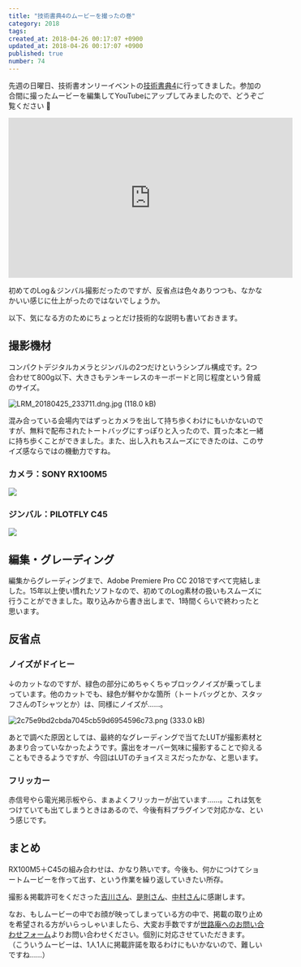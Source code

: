 ```yaml
---
title: "技術書典4のムービーを撮ったの巻"
category: 2018
tags: 
created_at: 2018-04-26 00:17:07 +0900
updated_at: 2018-04-26 00:17:07 +0900
published: true
number: 74
---
```


先週の日曜日、技術書オンリーイベントの[技術書典4](https://techbookfest.org/event/tbf04)に行ってきました。参加の合間に撮ったムービーを編集してYouTubeにアップしてみましたので、どうぞご覧ください :movie_camera: 

<iframe width="560" height="315" src="https://www.youtube.com/embed/vXgwvOkD1OU?rel=0&amp;controls=0&amp;showinfo=0" frameborder="0" allow="autoplay; encrypted-media" allowfullscreen></iframe>

初めてのLog＆ジンバル撮影だったのですが、反省点は色々ありつつも、なかなかいい感じに仕上がったのではないでしょうか。

以下、気になる方のためにちょっとだけ技術的な説明も書いておきます。

## 撮影機材
コンパクトデジタルカメラとジンバルの2つだけというシンプル構成です。2つ合わせて800g以下、大きさもテンキーレスのキーボードと同じ程度という脅威のサイズ。

![LRM_20180425_233711.dng.jpg (118.0 kB)](https://img.esa.io/uploads/production/attachments/6186/2018/04/25/6998/01b15488-2e11-49f5-92ed-6897888d0fd9.jpg)

混み合っている会場内ではずっとカメラを出して持ち歩くわけにもいかないのですが、無料で配布されたトートバッグにすっぽりと入ったので、買った本と一緒に持ち歩くことができました。また、出し入れもスムーズにできたのは、このサイズ感ならではの機動力ですね。

### カメラ：SONY RX100M5
<a href="https://www.amazon.co.jp/%E3%82%BD%E3%83%8B%E3%83%BC-%E3%83%87%E3%82%B8%E3%82%BF%E3%83%AB%E3%82%B9%E3%83%81%E3%83%AB%E3%82%AB%E3%83%A1%E3%83%A9%E3%80%8CDSC-RX100M5%E3%80%8DSONY-Cyber-shot-%E3%82%B5%E3%82%A4%E3%83%90%E3%83%BC%E3%82%B7%E3%83%A7%E3%83%83%E3%83%88-RX100V-DSC-RX100M5/dp/B01M4J4R8S/ref=as_li_ss_il?ie=UTF8&qid=1524666490&sr=8-2&keywords=SONY+RX100M5&linkCode=li2&tag=448jp-22&linkId=bab58224bd4282e6fd77899a049a2748" target="_blank"><img border="0" src="//ws-fe.amazon-adsystem.com/widgets/q?_encoding=UTF8&ASIN=B01M4J4R8S&Format=_SL160_&ID=AsinImage&MarketPlace=JP&ServiceVersion=20070822&WS=1&tag=448jp-22" ></a><img src="https://ir-jp.amazon-adsystem.com/e/ir?t=448jp-22&l=li2&o=9&a=B01M4J4R8S" width="1" height="1" border="0" alt="" style="border:none !important; margin:0px !important;" />

### ジンバル：PILOTFLY C45
<a href="https://www.amazon.co.jp/Pilotfly-P-C45-C-45-%E9%9B%BB%E5%8B%95%EF%BC%93%E8%BB%B8%E3%82%B9%E3%82%BF%E3%83%93%E3%83%A9%E3%82%A4%E3%82%B6%E3%83%BC-%E5%B0%8E%E5%85%A5%E3%83%9E%E3%83%8B%E3%83%A5%E3%82%A2%E3%83%AB%E4%BB%98%E3%81%8D/dp/B073PRQ1LR/ref=as_li_ss_il?s=electronics&ie=UTF8&qid=1524666524&sr=1-1&keywords=PILOTFLY+C45&linkCode=li2&tag=448jp-22&linkId=39fce372faf06dcea32e702fe19a8060" target="_blank"><img border="0" src="//ws-fe.amazon-adsystem.com/widgets/q?_encoding=UTF8&ASIN=B073PRQ1LR&Format=_SL160_&ID=AsinImage&MarketPlace=JP&ServiceVersion=20070822&WS=1&tag=448jp-22" ></a><img src="https://ir-jp.amazon-adsystem.com/e/ir?t=448jp-22&l=li2&o=9&a=B073PRQ1LR" width="1" height="1" border="0" alt="" style="border:none !important; margin:0px !important;" />

## 編集・グレーディング
編集からグレーディングまで、Adobe Premiere Pro CC 2018ですべて完結しました。15年以上使い慣れたソフトなので、初めてのLog素材の扱いもスムーズに行うことができました。取り込みから書き出しまで、1時間くらいで終わったと思います。

## 反省点
### ノイズがドイヒー
↓のカットなのですが、緑色の部分にめちゃくちゃブロックノイズが乗ってしまっています。他のカットでも、緑色が鮮やかな箇所（トートバッグとか、スタッフさんのTシャツとか）は、同様にノイズが……。

![2c75e9bd2cbda7045cb59d6954596c73.png (333.0 kB)](https://img.esa.io/uploads/production/attachments/6186/2018/04/26/6998/5f5b51ab-338a-4274-b416-b29fb086d98f.png)

あとで調べた原因としては、最終的なグレーディングで当てたLUTが撮影素材とあまり合っていなかったようです。露出をオーバー気味に撮影することで抑えることもできるようですが、今回はLUTのチョイスミスだったかな、と思います。

### フリッカー
赤信号やら電光掲示板やら、まぁよくフリッカーが出ています……。これは気をつけていても出てしまうときはあるので、今後有料プラグインで対応かな、という感じです。

## まとめ
RX100M5＋C45の組み合わせは、かなり熱いです。今後も、何かにつけてショートムービーを作って出す、という作業を繰り返していきたい所存。

撮影＆掲載許可をくださった[吉川さん](https://twitter.com/masahiko888)、[是則さん](https://twitter.com/krnrhtm)、[中村さん](https://twitter.com/nayucolony)に感謝します。

なお、もしムービーの中でお顔が映ってしまっている方の中で、掲載の取り止めを希望される方がいらっしゃいましたら、大変お手数ですが[世路庵へのお問い合わせフォーム](https://docs.google.com/forms/d/e/1FAIpQLSeC6xzTegPVUTIJL7HjHMjNtIVKzsR_sOMAEZTwyIHrT0oYOA/viewform)よりお問い合わせください。個別に対応させていただきます。
（こういうムービーは、1人1人に掲載許諾を取るわけにもいかないので、難しいですね……）
